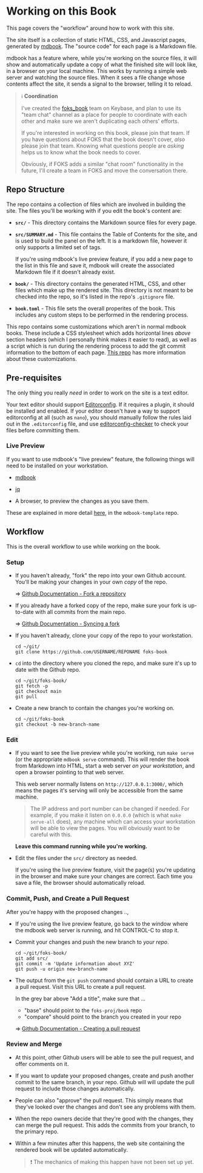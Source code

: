 # Working on this Book

This page covers the "workflow" around how to work with this site.

The site itself is a collection of static HTML, CSS, and Javascript pages, generated by [mdbook](https://rust-lang.github.io/mdBook/). The "source code" for each page is a Markdown file.

mdbook has a feature where, while you're working on the source files, it will show and automatically update a copy of what the finished site will look like, in a browser on your local machine. This works by running a simple web server and watching the source files. When it sees a file change whose contents affect the site, it sends a signal to the browser, telling it to reload.


> &#x2139;&#xFE0F; **Coordination**
>
> I've created the [foks_book](https://keybase.io/team/foks_book/) team on Keybase, and plan to use its "team chat" channel as a place for people to coordinate with each other and make sure we aren't duplicating each others' efforts.
>
> If you're interested in working on this book, please join that team. If you have questions about FOKS that the book doesn't cover, *also* please join that team. Knowing what questions people are *asking* helps us to know what the book needs to cover.
>
> Obviously, if FOKS adds a similar "chat room" functionality in the future, I'll create a team in FOKS and move the conversation there.


## Repo Structure

The repo contains a collection of files which are involved in building the site. The files you'll be working with if you edit the book's content are:

* **`src/`** - This directory contains the Markdown source files for every page.

* **`src/SUMMARY.md`** - This file contains the Table of Contents for the site, and is used to build the panel on the left. It is a markdown file, however it only supports a limited set of tags.

    If you're using mdbook's live preview feature, if you add a new page to the list in this file and save it, mdbook will create the associated Markdown file if it doesn't already exist.

* **`book/`** - This directory contains the generated HTML, CSS, and other files which make up the rendered site. This directory is not meant to be checked into the repo, so it's listed in the repo's `.gitignore` file.

* **`book.toml`** - This file sets the overall properites of the book. This includes any custom steps to be performed in the rendering process.

This repo contains some customizations which aren't in normal mdbook books. These include a CSS stylesheet which adds horizontal lines *above* section headers (which I personally think makes it easier to read), as well as a script which is run during the rendering process to add the git commit information to the bottom of each page. [This repo](https://github.com/kg4zow/mdbook-template) has more information about these customizations.


## Pre-requisites

The only thing you really *need* in order to work on the site is a text editor.

Your text editor should support [Editorconfig](https://editorconfig.org/). If it requires a plugin, it should be installed and enabled. If your editor doesn't have a way to support editorconfig at all (such as `nano`), you should manually follow the rules laid out in the `.editorconfig` file, and use [editorconfig-checker](https://github.com/editorconfig-checker/editorconfig-checker) to check your files before committing them.

### Live Preview

If you want to use mdbook's "live preview" feature, the following things will need to be installed on your workstation.

* [mdbook](https://rust-lang.github.io/mdBook/)

* [jq](https://jqlang.org/)

* A browser, to preview the changes as you save them.

These are explained in more detail [here](https://github.com/kg4zow/mdbook-template?tab=readme-ov-file#pre-requisites), in the `mdbook-template` repo.

## Workflow

This is the overall workflow to use while working on the book.

### Setup

* If you haven't already, "fork" the repo into your own Github account. You'll be making your changes in your own *copy* of the repo.

    &#x21D2; [Github Documentation - Fork a repository](https://docs.github.com/en/pull-requests/collaborating-with-pull-requests/working-with-forks/fork-a-repo)

* If you already have a forked copy of the repo, make sure your fork is up-to-date with all commits from the main repo.

    &#x21D2; [Github Documentation - Syncing a fork](https://docs.github.com/en/pull-requests/collaborating-with-pull-requests/working-with-forks/syncing-a-fork)

* If you haven't already, clone your copy of the repo to your workstation.

    ```
    cd ~/git/
    git clone https://github.com/USERNAME/REPONAME foks-book
    ```

* `cd` into the directory where you cloned the repo, and make sure it's up to date with the Github repo.

    ```
    cd ~/git/foks-book/
    git fetch -p
    git checkout main
    git pull
    ```

* Create a new branch to contain the changes you're working on.

    ```
    cd ~/git/foks-book
    git checkout -b new-branch-name
    ```

### Edit

* If you want to see the live preview while you're working, run `make serve` (or the appropriate `mdbook serve` command). This will render the book from Markdown into HTML, start a web server *on your workstation*, and open a browser pointing to that web server.

    This web server normally listens on `http://127.0.0.1:3000/`, which means the pages it's serving will only be accessible from the same machine.

    > The IP address and port number can be changed if needed. For example, if you make it listen on `0.0.0.0` (which is what  `make serve-all` does), any machine which can access your workstation will be able to view the pages. You will obviously want to be careful with this.

    **Leave this command running while you're working.**

* Edit the files under the `src/` directory as needed.

    If you're using the live preview feature, visit the page(s) you're updating in the browser and make sure your changes are correct. Each time you save a file, the browser should automatically reload.

### Commit, Push, and Create a Pull Request

After you're happy with the proposed changes ..,

* If you're using the live preview feature, go back to the window where the mdbook web server is running, and hit CONTROL-C to stop it.

* Commit your changes and push the new branch to *your repo*.

    ```
    cd ~/git/foks-book/
    git add src/
    git commit -m 'Update information about XYZ'
    git push -u origin new-branch-name
    ```

* The output from the `git push` command should contain a URL to create a pull request. Visit this URL to create a pull request.

    In the grey bar above "Add a title", make sure that ...

    * "base" should point to the `foks-proj/book` repo
    * "compare" should point to the branch you created in your repo


    &#x21D2; [Github Documentation - Creating a pull request](https://docs.github.com/en/pull-requests/collaborating-with-pull-requests/proposing-changes-to-your-work-with-pull-requests/creating-a-pull-request)

### Review and Merge

* At this point, other Github users will be able to see the pull request, and offer comments on it.

* If you want to update your proposed changes, create and push another commit to the same branch, in your repo. Github will will update the pull request to include those changes automatically.

* People can also "approve" the pull request. This simply means that they've looked over the changes and don't see any problems with them.

* When the repo owners decide that they're good with the changes, they can merge the pull request. This adds the commits from your branch, to the primary repo.

* Within a few minutes after this happens, the web site containing the rendered book will be updated automatically.

    > &#x2757;&#xFE0F; The mechanics of making this happen have not been set up yet.



